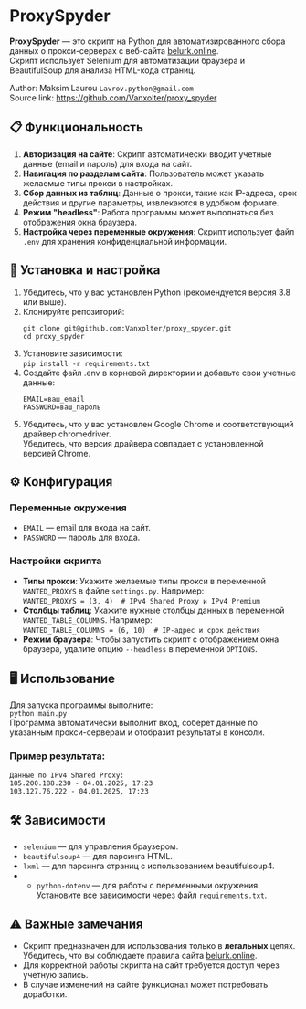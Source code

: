 # ProxySpyder

**ProxySpyder** — это скрипт на Python для автоматизированного сбора данных о прокси-серверах с веб-сайта [belurk.online](https://belurk.online). <br/> 
Скрипт использует Selenium для автоматизации браузера и BeautifulSoup для анализа HTML-кода страниц.

Author: Maksim Laurou ```Lavrov.python@gmail.com```<br/> 
Source link: https://github.com/Vanxolter/proxy_spyder

## 📋 Функциональность

1. **Авторизация на сайте**: Скрипт автоматически вводит учетные данные (email и пароль) для входа на сайт.
2. **Навигация по разделам сайта**: Пользователь может указать желаемые типы прокси в настройках.
3. **Сбор данных из таблиц**: Данные о прокси, такие как IP-адреса, срок действия и другие параметры, извлекаются в удобном формате.
4. **Режим "headless"**: Работа программы может выполняться без отображения окна браузера.
5. **Настройка через переменные окружения**: Скрипт использует файл `.env` для хранения конфиденциальной информации.

## 🚀 Установка и настройка

1. Убедитесь, что у вас установлен Python (рекомендуется версия 3.8 или выше).
2. Клонируйте репозиторий:<br/> 
   ```
   git clone git@github.com:Vanxolter/proxy_spyder.git 
   cd proxy_spyder
   ```
3. Установите зависимости:<br/> 
   ```pip install -r requirements.txt```
4. Создайте файл .env в корневой директории и добавьте свои учетные данные:<br/> 
   ```
   EMAIL=ваш_email
   PASSWORD=ваш_пароль
   ```
5. Убедитесь, что у вас установлен Google Chrome и соответствующий драйвер chromedriver.<br/> 
   Убедитесь, что версия драйвера совпадает с установленной версией Chrome.

## ⚙️ Конфигурация

   ### Переменные окружения
   - ```EMAIL``` — email для входа на сайт.
   - ```PASSWORD``` — пароль для входа.

   ### Настройки скрипта
   - **Типы прокси**: Укажите желаемые типы прокси в переменной ```WANTED_PROXYS``` в файле ```settings.py```. Например:<br/> 
      ```WANTED_PROXYS = (3, 4)  # IPv4 Shared Proxy и IPv4 Premium```
   - **Столбцы таблиц**: Укажите нужные столбцы данных в переменной ```WANTED_TABLE_COLUMNS```. Например:<br/> 
      ```WANTED_TABLE_COLUMNS = (6, 10)  # IP-адрес и срок действия```
   - **Режим браузера**: Чтобы запустить скрипт с отображением окна браузера, удалите опцию ```--headless``` в переменной ```OPTIONS```.

## 🖥️ Использование
   
   Для запуска программы выполните:<br/> 
   ```python main.py```<br/> 
   Программа автоматически выполнит вход, соберет данные по указанным прокси-серверам и отобразит результаты в консоли.
   
   ### Пример результата:

   ```
   Данные по IPv4 Shared Proxy:
   185.200.188.230 - 04.01.2025, 17:23
   103.127.76.222 - 04.01.2025, 17:23
   ```

## 🛠️ Зависимости
   - ```selenium``` — для управления браузером.
   - ```beautifulsoup4``` — для парсинга HTML.
   - ```lxml``` — для парсинга страниц с использованием beautifulsoup4.
   - - ```python-dotenv``` — для работы с переменными окружения.<br/> 
   Установите все зависимости через файл ```requirements.txt```.

## ⚠️ Важные замечания
   - Скрипт предназначен для использования только в **легальных** целях. Убедитесь, что вы соблюдаете правила сайта [belurk.online](https://belurk.online).
   - Для корректной работы скрипта на сайт требуется доступ через учетную запись.
   - В случае изменений на сайте функционал может потребовать доработки.

